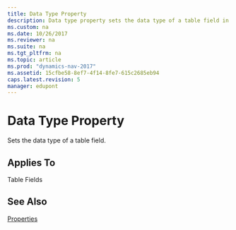 ```yaml
---
title: Data Type Property
description: Data type property sets the data type of a table field in Microsoft Dynamics NAV. 
ms.custom: na
ms.date: 10/26/2017
ms.reviewer: na
ms.suite: na
ms.tgt_pltfrm: na
ms.topic: article
ms.prod: "dynamics-nav-2017"
ms.assetid: 15cfbe58-8ef7-4f14-8fe7-615c2685eb94
caps.latest.revision: 5
manager: edupont
---
```

# Data Type Property 
Sets the data type of a table field.  
  
## Applies To  
 Table Fields  
  
## See Also  
 [Properties](Properties.md)